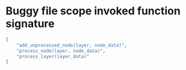 # Buggy file scope invoked function signature

```json
[
    "add_unprocessed_node(layer, node_data)",
    "process_node(layer, node_data)",
    "process_layer(layer_data)"
]
```
